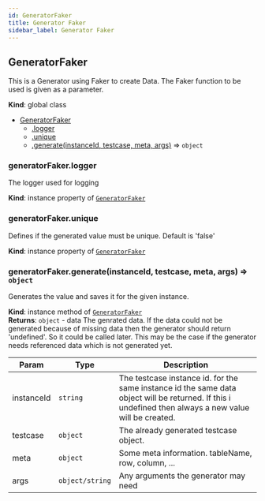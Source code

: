 ```yaml
---
id: GeneratorFaker
title: Generator Faker
sidebar_label: Generator Faker
---
```


<a name="GeneratorFaker"></a>

## GeneratorFaker
This is a Generator using Faker to create Data. The Faker function to be used is
given as a parameter.

**Kind**: global class  

* [GeneratorFaker](#GeneratorFaker)
    * [.logger](#GeneratorFaker+logger)
    * [.unique](#GeneratorFaker+unique)
    * [.generate(instanceId, testcase, meta, args)](#GeneratorFaker+generate) ⇒ <code>object</code>

<a name="GeneratorFaker+logger"></a>

### generatorFaker.logger
The logger used for logging

**Kind**: instance property of [<code>GeneratorFaker</code>](#GeneratorFaker)  
<a name="GeneratorFaker+unique"></a>

### generatorFaker.unique
Defines if the generated value must be unique. Default is 'false'

**Kind**: instance property of [<code>GeneratorFaker</code>](#GeneratorFaker)  
<a name="GeneratorFaker+generate"></a>

### generatorFaker.generate(instanceId, testcase, meta, args) ⇒ <code>object</code>
Generates the value and saves it for the given instance.

**Kind**: instance method of [<code>GeneratorFaker</code>](#GeneratorFaker)  
**Returns**: <code>object</code> - data  The genrated data. If the data could not be generated because of missing data
then the generator should return 'undefined'. So it could be called later. This may be the case if the generator
needs referenced data which is not generated yet.  

| Param | Type | Description |
| --- | --- | --- |
| instanceId | <code>string</code> | The testcase instance id. for the same instance id the same data object will be returned. If this i undefined then always a new value will be created. |
| testcase | <code>object</code> | The already generated testcase object. |
| meta | <code>object</code> | Some meta information. tableName, row, column, ... |
| args | <code>object/string</code> | Any arguments the generator may need |

